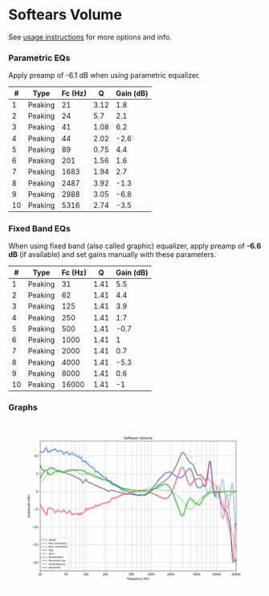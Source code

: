 # Softears Volume
See [usage instructions](https://github.com/jaakkopasanen/AutoEq#usage) for more options and info.

### Parametric EQs
Apply preamp of -6.1 dB when using parametric equalizer.

|   # | Type    |   Fc (Hz) |    Q |   Gain (dB) |
|-----|---------|-----------|------|-------------|
|   1 | Peaking |        21 | 3.12 |         1.8 |
|   2 | Peaking |        24 | 5.7  |         2.1 |
|   3 | Peaking |        41 | 1.08 |         6.2 |
|   4 | Peaking |        44 | 2.02 |        -2.6 |
|   5 | Peaking |        89 | 0.75 |         4.4 |
|   6 | Peaking |       201 | 1.56 |         1.6 |
|   7 | Peaking |      1683 | 1.94 |         2.7 |
|   8 | Peaking |      2487 | 3.92 |        -1.3 |
|   9 | Peaking |      2988 | 3.05 |        -6.8 |
|  10 | Peaking |      5316 | 2.74 |        -3.5 |

### Fixed Band EQs
When using fixed band (also called graphic) equalizer, apply preamp of **-6.6 dB** (if available) and set gains manually with these parameters.

|   # | Type    |   Fc (Hz) |    Q |   Gain (dB) |
|-----|---------|-----------|------|-------------|
|   1 | Peaking |        31 | 1.41 |         5.5 |
|   2 | Peaking |        62 | 1.41 |         4.4 |
|   3 | Peaking |       125 | 1.41 |         3.9 |
|   4 | Peaking |       250 | 1.41 |         1.7 |
|   5 | Peaking |       500 | 1.41 |        -0.7 |
|   6 | Peaking |      1000 | 1.41 |         1   |
|   7 | Peaking |      2000 | 1.41 |         0.7 |
|   8 | Peaking |      4000 | 1.41 |        -5.3 |
|   9 | Peaking |      8000 | 1.41 |         0.6 |
|  10 | Peaking |     16000 | 1.41 |        -1   |

### Graphs
![](./Softears%20Volume.png)
